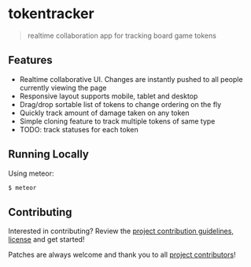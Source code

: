 # tokentracker

> realtime collaboration app for tracking board game tokens

## Features

* Realtime collaborative UI.  Changes are instantly pushed to all people currently viewing the page
* Responsive layout supports mobile, tablet and desktop
* Drag/drop sortable list of tokens to change ordering on the fly
* Quickly track amount of damage taken on any token
* Simple cloning feature to track multiple tokens of same type
* TODO: track statuses for each token

## Running Locally

Using meteor:
```bash
$ meteor
```

## Contributing

Interested in contributing?  Review the [project contribution guidelines](CONTRIBUTING.md), [license](LICENSE.txt) and get started!

Patches are always welcome and thank you to all [project contributors](https://github.com/wireframe/tokentracker/graphs/contributors)!
